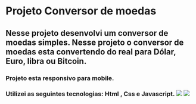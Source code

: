   <h1> Projeto Conversor de moedas </h1>
<h2> Nesse projeto desenvolvi um conversor de moedas simples.
Nesse projeto o conversor de moedas esta convertendo do real para Dólar, Euro, libra ou Bitcoin. </h2>
<h3>Projeto esta responsivo para mobile.</h3> 
<h3> 
  Utilizei as seguintes tecnologias: Html , Css e Javascript.
<img src="https://github.com/Weslley-silva23/projeto-conversor-de-moedas/blob/main/conversor%20desktop.png?raw=true">
<img src="https://github.com/Weslley-silva23/projeto-conversor-de-moedas/blob/main/conversor%20mobile.png?raw=true">
